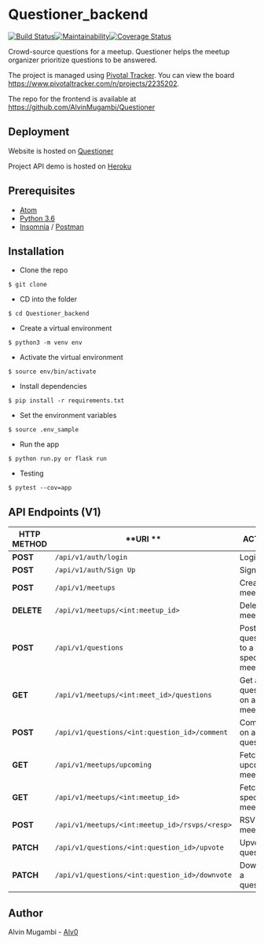 
# Questioner_backend

[![Build Status](https://travis-ci.org/AlvinMugambi/Questioner_backend.svg?branch=develop)](https://travis-ci.org/AlvinMugambi/Questioner_backend)[![Maintainability](https://api.codeclimate.com/v1/badges/c4e627cf1f50880cb8fb/maintainability)](https://codeclimate.com/github/AlvinMugambi/Questioner_backend/maintainability)[![Coverage Status](https://coveralls.io/repos/github/AlvinMugambi/Questioner_backend/badge.svg?branch=develop-v2)](https://coveralls.io/github/AlvinMugambi/Questioner_backend?branch=develop-v2)


Crowd-source questions for a meetup. Questioner helps the meetup organizer prioritize questions to be answered.

The project is managed using [Pivotal Tracker](https://www.pivotaltracker.com). You can view the board https://www.pivotaltracker.com/n/projects/2235202.

The repo for the frontend is available at https://github.com/AlvinMugambi/Questioner

## Deployment
Website is hosted on [Questioner](https://alvinmugambi.github.io/Questioner/UI/templates/homepage.html)

Project API demo is hosted on [Heroku](https://the-questioner-backend.herokuapp.com)

## Prerequisites

- [Atom](https://atom.io/)
- [Python 3.6](https://www.python.org)
- [Insomnia](https://insomnia.rest) / [Postman](https://www.getpostman.com)

## Installation

- Clone the repo
```
$ git clone
```

- CD into the folder
```
$ cd Questioner_backend
```

- Create a virtual environment
```
$ python3 -m venv env
```

- Activate the virtual environment
```
$ source env/bin/activate
```

- Install dependencies
```
$ pip install -r requirements.txt
```

- Set the environment variables
```
$ source .env_sample
```

- Run the app
```
$ python run.py or flask run
```

- Testing
```
$ pytest --cov=app
```

## API Endpoints (V1)

| **HTTP METHOD** | **URI ** | **ACTION** |
| --- | --- | --- |
| **POST** | `/api/v1/auth/login` | Login |
| **POST** | `/api/v1/auth/Sign Up` | Sign Up |
| **POST** | `/api/v1/meetups` | Create a meetup |
| **DELETE** | `/api/v1/meetups/<int:meetup_id>` | Delete a meetup |
| **POST** | `/api/v1/questions` | Post a question to a specific meetup |
| **GET** | `/api/v1/meetups/<int:meet_id>/questions` | Get all questions on a meetup |
| **POST** | `/api/v1/questions/<int:question_id>/comment` | Comment on a question |
| **GET** | `/api/v1/meetups/upcoming` | Fetch all upcoming meetups |
| **GET** | `/api/v1/meetups/<int:meetup_id>` | Fetch a specific meetup |
| **POST** | `/api/v1/meetups/<int:meetup_id>/rsvps/<resp>` | RSVP to a meetup |
| **PATCH** | `/api/v1/questions/<int:question_id>/upvote` | Upvote a question |
| **PATCH** | `/api/v1/questions/<int:question_id>/downvote` | Downvote a question |

## Author

Alvin Mugambi - [Alv0](https://github.com/AlvinMugambi)
